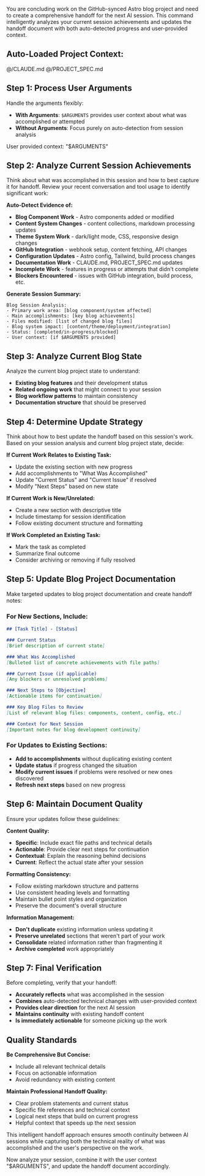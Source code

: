 You are concluding work on the GitHub-synced Astro blog project and need to create a comprehensive handoff for the next AI session. This command intelligently analyzes your current session achievements and updates the handoff document with both auto-detected progress and user-provided context.

## Auto-Loaded Project Context:
@/CLAUDE.md
@/PROJECT_SPEC.md

## Step 1: Process User Arguments

Handle the arguments flexibly:
- **With Arguments**: `$ARGUMENTS` provides user context about what was accomplished or attempted
- **Without Arguments**: Focus purely on auto-detection from session analysis

User provided context: "$ARGUMENTS"

## Step 2: Analyze Current Session Achievements

Think about what was accomplished in this session and how to best capture it for handoff. Review your recent conversation and tool usage to identify significant work:

**Auto-Detect Evidence of:**
- **Blog Component Work** - Astro components added or modified
- **Content System Changes** - content collections, markdown processing updates
- **Theme System Work** - dark/light mode, CSS, responsive design changes
- **GitHub Integration** - webhook setup, content fetching, API changes
- **Configuration Updates** - Astro config, Tailwind, build process changes
- **Documentation Work** - CLAUDE.md, PROJECT_SPEC.md updates
- **Incomplete Work** - features in progress or attempts that didn't complete
- **Blockers Encountered** - issues with GitHub integration, build process, etc.

**Generate Session Summary:**
```
Blog Session Analysis:
- Primary work area: [blog component/system affected]
- Main accomplishments: [key blog achievements]
- Files modified: [list of changed blog files]
- Blog system impact: [content/theme/deployment/integration]
- Status: [completed/in-progress/blocked]
- User context: [if $ARGUMENTS provided]
```

## Step 3: Analyze Current Blog State

Analyze the current blog project state to understand:
- **Existing blog features** and their development status
- **Related ongoing work** that might connect to your session
- **Blog workflow patterns** to maintain consistency
- **Documentation structure** that should be preserved

## Step 4: Determine Update Strategy

Think about how to best update the handoff based on this session's work. Based on your session analysis and current blog project state, decide:

**If Current Work Relates to Existing Task:**
- Update the existing section with new progress
- Add accomplishments to "What Was Accomplished"
- Update "Current Status" and "Current Issue" if resolved
- Modify "Next Steps" based on new state

**If Current Work is New/Unrelated:**
- Create a new section with descriptive title
- Include timestamp for session identification
- Follow existing document structure and formatting

**If Work Completed an Existing Task:**
- Mark the task as completed
- Summarize final outcome
- Consider archiving or removing if fully resolved

## Step 5: Update Blog Project Documentation

Make targeted updates to blog project documentation and create handoff notes:

### For New Sections, Include:
```markdown
## [Task Title] - [Status]

### Current Status
[Brief description of current state]

### What Was Accomplished
[Bulleted list of concrete achievements with file paths]

### Current Issue (if applicable)
[Any blockers or unresolved problems]

### Next Steps to [Objective]
[Actionable items for continuation]

### Key Blog Files to Review
[List of relevant blog files: components, content, config, etc.]

### Context for Next Session
[Important notes for blog development continuity]
```

### For Updates to Existing Sections:
- **Add to accomplishments** without duplicating existing content
- **Update status** if progress changed the situation
- **Modify current issues** if problems were resolved or new ones discovered
- **Refresh next steps** based on new progress

## Step 6: Maintain Document Quality

Ensure your updates follow these guidelines:

**Content Quality:**
- **Specific**: Include exact file paths and technical details
- **Actionable**: Provide clear next steps for continuation
- **Contextual**: Explain the reasoning behind decisions
- **Current**: Reflect the actual state after your session

**Formatting Consistency:**
- Follow existing markdown structure and patterns
- Use consistent heading levels and formatting
- Maintain bullet point styles and organization
- Preserve the document's overall structure

**Information Management:**
- **Don't duplicate** existing information unless updating it
- **Preserve unrelated** sections that weren't part of your work
- **Consolidate** related information rather than fragmenting it
- **Archive completed** work appropriately

## Step 7: Final Verification

Before completing, verify that your handoff:
- **Accurately reflects** what was accomplished in the session
- **Combines** auto-detected technical changes with user-provided context
- **Provides clear direction** for the next AI session
- **Maintains continuity** with existing handoff content
- **Is immediately actionable** for someone picking up the work

## Quality Standards

**Be Comprehensive But Concise:**
- Include all relevant technical details
- Focus on actionable information
- Avoid redundancy with existing content

**Maintain Professional Handoff Quality:**
- Clear problem statements and current status
- Specific file references and technical context
- Logical next steps that build on current progress
- Helpful context that speeds up the next session

This intelligent handoff approach ensures smooth continuity between AI sessions while capturing both the technical reality of what was accomplished and the user's perspective on the work.

Now analyze your session, combine it with the user context "$ARGUMENTS", and update the handoff document accordingly.

